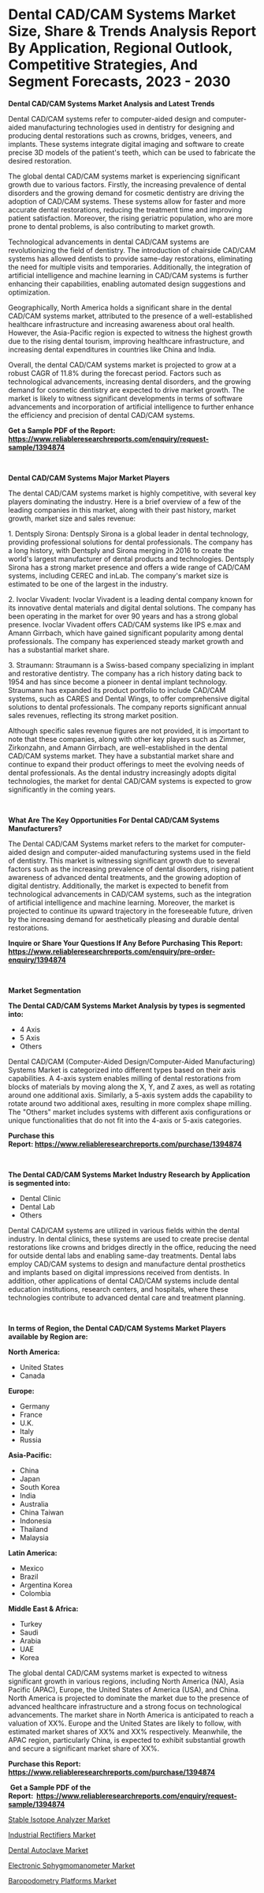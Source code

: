 <p><h1>Dental CAD/CAM Systems Market Size, Share & Trends Analysis Report By Application, Regional Outlook, Competitive Strategies, And Segment Forecasts, 2023 - 2030</h1></p><p><strong>Dental CAD/CAM Systems Market Analysis and Latest Trends</strong></p>
<p><p>Dental CAD/CAM systems refer to computer-aided design and computer-aided manufacturing technologies used in dentistry for designing and producing dental restorations such as crowns, bridges, veneers, and implants. These systems integrate digital imaging and software to create precise 3D models of the patient's teeth, which can be used to fabricate the desired restoration.</p><p>The global dental CAD/CAM systems market is experiencing significant growth due to various factors. Firstly, the increasing prevalence of dental disorders and the growing demand for cosmetic dentistry are driving the adoption of CAD/CAM systems. These systems allow for faster and more accurate dental restorations, reducing the treatment time and improving patient satisfaction. Moreover, the rising geriatric population, who are more prone to dental problems, is also contributing to market growth.</p><p>Technological advancements in dental CAD/CAM systems are revolutionizing the field of dentistry. The introduction of chairside CAD/CAM systems has allowed dentists to provide same-day restorations, eliminating the need for multiple visits and temporaries. Additionally, the integration of artificial intelligence and machine learning in CAD/CAM systems is further enhancing their capabilities, enabling automated design suggestions and optimization.</p><p>Geographically, North America holds a significant share in the dental CAD/CAM systems market, attributed to the presence of a well-established healthcare infrastructure and increasing awareness about oral health. However, the Asia-Pacific region is expected to witness the highest growth due to the rising dental tourism, improving healthcare infrastructure, and increasing dental expenditures in countries like China and India.</p><p>Overall, the dental CAD/CAM systems market is projected to grow at a robust CAGR of 11.8% during the forecast period. Factors such as technological advancements, increasing dental disorders, and the growing demand for cosmetic dentistry are expected to drive market growth. The market is likely to witness significant developments in terms of software advancements and incorporation of artificial intelligence to further enhance the efficiency and precision of dental CAD/CAM systems.</p></p>
<p><strong>Get a Sample PDF of the Report:&nbsp; <a href="https://www.reliableresearchreports.com/enquiry/request-sample/1394874">https://www.reliableresearchreports.com/enquiry/request-sample/1394874</a></strong></p>
<p>&nbsp;</p>
<p><strong>Dental CAD/CAM Systems Major Market Players</strong></p>
<p><p>The dental CAD/CAM systems market is highly competitive, with several key players dominating the industry. Here is a brief overview of a few of the leading companies in this market, along with their past history, market growth, market size and sales revenue:</p><p>1. Dentsply Sirona: Dentsply Sirona is a global leader in dental technology, providing professional solutions for dental professionals. The company has a long history, with Dentsply and Sirona merging in 2016 to create the world's largest manufacturer of dental products and technologies. Dentsply Sirona has a strong market presence and offers a wide range of CAD/CAM systems, including CEREC and inLab. The company's market size is estimated to be one of the largest in the industry.</p><p>2. Ivoclar Vivadent: Ivoclar Vivadent is a leading dental company known for its innovative dental materials and digital dental solutions. The company has been operating in the market for over 90 years and has a strong global presence. Ivoclar Vivadent offers CAD/CAM systems like IPS e.max and Amann Girrbach, which have gained significant popularity among dental professionals. The company has experienced steady market growth and has a substantial market share.</p><p>3. Straumann: Straumann is a Swiss-based company specializing in implant and restorative dentistry. The company has a rich history dating back to 1954 and has since become a pioneer in dental implant technology. Straumann has expanded its product portfolio to include CAD/CAM systems, such as CARES and Dental Wings, to offer comprehensive digital solutions to dental professionals. The company reports significant annual sales revenues, reflecting its strong market position.</p><p>Although specific sales revenue figures are not provided, it is important to note that these companies, along with other key players such as Zimmer, Zirkonzahn, and Amann Girrbach, are well-established in the dental CAD/CAM systems market. They have a substantial market share and continue to expand their product offerings to meet the evolving needs of dental professionals. As the dental industry increasingly adopts digital technologies, the market for dental CAD/CAM systems is expected to grow significantly in the coming years.</p></p>
<p>&nbsp;</p>
<p><strong>What Are The Key Opportunities For Dental CAD/CAM Systems Manufacturers?</strong></p>
<p><p>The Dental CAD/CAM Systems market refers to the market for computer-aided design and computer-aided manufacturing systems used in the field of dentistry. This market is witnessing significant growth due to several factors such as the increasing prevalence of dental disorders, rising patient awareness of advanced dental treatments, and the growing adoption of digital dentistry. Additionally, the market is expected to benefit from technological advancements in CAD/CAM systems, such as the integration of artificial intelligence and machine learning. Moreover, the market is projected to continue its upward trajectory in the foreseeable future, driven by the increasing demand for aesthetically pleasing and durable dental restorations.</p></p>
<p><strong>Inquire or Share Your Questions If Any Before Purchasing This Report: <a href="https://www.reliableresearchreports.com/enquiry/pre-order-enquiry/1394874">https://www.reliableresearchreports.com/enquiry/pre-order-enquiry/1394874</a></strong></p>
<p>&nbsp;</p>
<p><strong>Market Segmentation</strong></p>
<p><strong>The Dental CAD/CAM Systems Market Analysis by types is segmented into:</strong></p>
<p><ul><li>4 Axis</li><li>5 Axis</li><li>Others</li></ul></p>
<p><p>Dental CAD/CAM (Computer-Aided Design/Computer-Aided Manufacturing) Systems Market is categorized into different types based on their axis capabilities. A 4-axis system enables milling of dental restorations from blocks of materials by moving along the X, Y, and Z axes, as well as rotating around one additional axis. Similarly, a 5-axis system adds the capability to rotate around two additional axes, resulting in more complex shape milling. The "Others" market includes systems with different axis configurations or unique functionalities that do not fit into the 4-axis or 5-axis categories.</p></p>
<p><strong>Purchase this Report:&nbsp;<a href="https://www.reliableresearchreports.com/purchase/1394874">https://www.reliableresearchreports.com/purchase/1394874</a></strong></p>
<p>&nbsp;</p>
<p><strong>The Dental CAD/CAM Systems Market Industry Research by Application is segmented into:</strong></p>
<p><ul><li>Dental Clinic</li><li>Dental Lab</li><li>Others</li></ul></p>
<p><p>Dental CAD/CAM systems are utilized in various fields within the dental industry. In dental clinics, these systems are used to create precise dental restorations like crowns and bridges directly in the office, reducing the need for outside dental labs and enabling same-day treatments. Dental labs employ CAD/CAM systems to design and manufacture dental prosthetics and implants based on digital impressions received from dentists. In addition, other applications of dental CAD/CAM systems include dental education institutions, research centers, and hospitals, where these technologies contribute to advanced dental care and treatment planning.</p></p>
<p>&nbsp;</p>
<p><strong>In terms of Region, the Dental CAD/CAM Systems Market Players available by Region are:</strong></p>
<p>
    <p> <strong> North America: </strong>
        <ul>
            <li>United States</li>
            <li>Canada</li>
        </ul>
        </p> 
    <p> <strong> Europe: </strong>
        <ul>
            <li>Germany</li>
            <li>France</li>
            <li>U.K.</li>
            <li>Italy</li>
            <li>Russia</li>
        </ul>
        </p> 
    <p> <strong> Asia-Pacific: </strong>
        <ul>
            <li>China</li>
            <li>Japan</li>
            <li>South Korea</li>
            <li>India</li>
            <li>Australia</li>
            <li>China Taiwan</li>
            <li>Indonesia</li>
            <li>Thailand</li>
            <li>Malaysia</li>
        </ul>
        </p> 
    <p> <strong> Latin America: </strong>
        <ul>
            <li>Mexico</li>
            <li>Brazil</li>
            <li>Argentina Korea</li>
            <li>Colombia</li>
        </ul>
        </p> 
    <p> <strong> Middle East & Africa: </strong>
        <ul>
            <li>Turkey</li>
            <li>Saudi</li>
            <li>Arabia</li>
            <li>UAE</li>
            <li>Korea</li>
        </ul>
    </p>
    </p>
<p><p>The global dental CAD/CAM systems market is expected to witness significant growth in various regions, including North America (NA), Asia Pacific (APAC), Europe, the United States of America (USA), and China. North America is projected to dominate the market due to the presence of advanced healthcare infrastructure and a strong focus on technological advancements. The market share in North America is anticipated to reach a valuation of XX%. Europe and the United States are likely to follow, with estimated market shares of XX% and XX% respectively. Meanwhile, the APAC region, particularly China, is expected to exhibit substantial growth and secure a significant market share of XX%.</p></p>
<p><strong>Purchase this Report: <a href="https://www.reliableresearchreports.com/purchase/1394874">https://www.reliableresearchreports.com/purchase/1394874</a></strong></p>
<p>&nbsp;<strong>Get a Sample PDF of the Report:&nbsp;&nbsp;<a href="https://www.reliableresearchreports.com/enquiry/request-sample/1394874">https://www.reliableresearchreports.com/enquiry/request-sample/1394874</a></strong></p>
<p><strong></strong></p>
<p><p><a href="https://www.linkedin.com/pulse/stable-isotope-analyzer-market-share-amp-new-trends-analysis-qounf/">Stable Isotope Analyzer Market</a></p><p><a href="https://www.linkedin.com/pulse/industrial-rectifiers-market-share-amp-new-trends-analysis-kdlif/">Industrial Rectifiers Market</a></p><p><a href="https://medium.com/@bethhermann2023/dental-autoclave-market-size-cagr-trends-2024-2030-0cada8696090">Dental Autoclave Market</a></p><p><a href="https://medium.com/@rosaleekoss/electronic-sphygmomanometer-market-size-cagr-trends-2024-2030-cc2870c7317c">Electronic Sphygmomanometer Market</a></p><p><a href="https://github.com/gdfhhhj/Market-Research-Report-List-1/blob/main/baropodometry-platforms-market.md">Baropodometry Platforms Market</a></p></p>